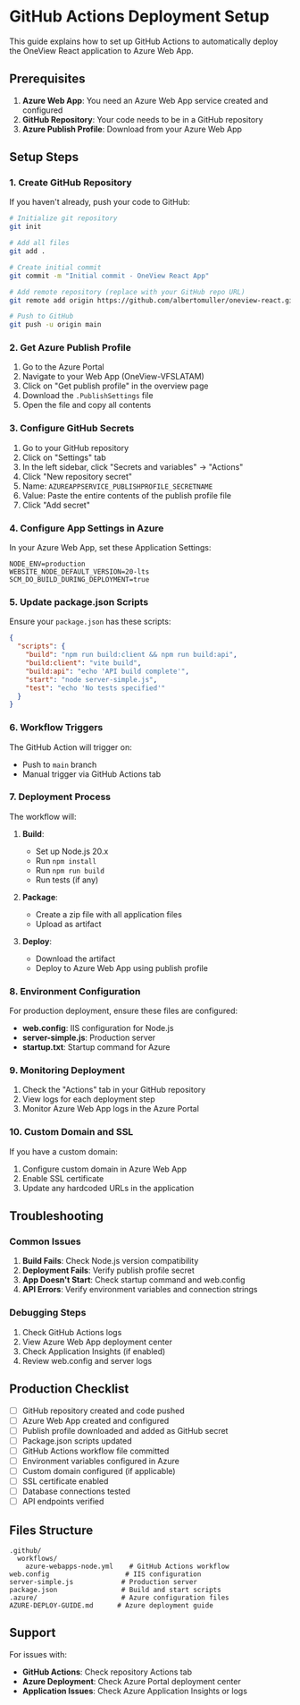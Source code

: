 # GitHub Actions Deployment Setup

This guide explains how to set up GitHub Actions to automatically deploy the OneView React application to Azure Web App.

## Prerequisites

1. **Azure Web App**: You need an Azure Web App service created and configured
2. **GitHub Repository**: Your code needs to be in a GitHub repository
3. **Azure Publish Profile**: Download from your Azure Web App

## Setup Steps

### 1. Create GitHub Repository

If you haven't already, push your code to GitHub:

```bash
# Initialize git repository
git init

# Add all files
git add .

# Create initial commit
git commit -m "Initial commit - OneView React App"

# Add remote repository (replace with your GitHub repo URL)
git remote add origin https://github.com/albertomuller/oneview-react.git

# Push to GitHub
git push -u origin main
```

### 2. Get Azure Publish Profile

1. Go to the Azure Portal
2. Navigate to your Web App (OneView-VFSLATAM)
3. Click on "Get publish profile" in the overview page
4. Download the `.PublishSettings` file
5. Open the file and copy all contents

### 3. Configure GitHub Secrets

1. Go to your GitHub repository
2. Click on "Settings" tab
3. In the left sidebar, click "Secrets and variables" → "Actions"
4. Click "New repository secret"
5. Name: `AZUREAPPSERVICE_PUBLISHPROFILE_SECRETNAME`
6. Value: Paste the entire contents of the publish profile file
7. Click "Add secret"

### 4. Configure App Settings in Azure

In your Azure Web App, set these Application Settings:

```
NODE_ENV=production
WEBSITE_NODE_DEFAULT_VERSION=20-lts
SCM_DO_BUILD_DURING_DEPLOYMENT=true
```

### 5. Update package.json Scripts

Ensure your `package.json` has these scripts:

```json
{
  "scripts": {
    "build": "npm run build:client && npm run build:api",
    "build:client": "vite build",
    "build:api": "echo 'API build complete'",
    "start": "node server-simple.js",
    "test": "echo 'No tests specified'"
  }
}
```

### 6. Workflow Triggers

The GitHub Action will trigger on:
- Push to `main` branch
- Manual trigger via GitHub Actions tab

### 7. Deployment Process

The workflow will:
1. **Build**: 
   - Set up Node.js 20.x
   - Run `npm install`
   - Run `npm run build`
   - Run tests (if any)
   
2. **Package**:
   - Create a zip file with all application files
   - Upload as artifact

3. **Deploy**:
   - Download the artifact
   - Deploy to Azure Web App using publish profile

### 8. Environment Configuration

For production deployment, ensure these files are configured:

- **web.config**: IIS configuration for Node.js
- **server-simple.js**: Production server
- **startup.txt**: Startup command for Azure

### 9. Monitoring Deployment

1. Check the "Actions" tab in your GitHub repository
2. View logs for each deployment step
3. Monitor Azure Web App logs in the Azure Portal

### 10. Custom Domain and SSL

If you have a custom domain:
1. Configure custom domain in Azure Web App
2. Enable SSL certificate
3. Update any hardcoded URLs in the application

## Troubleshooting

### Common Issues

1. **Build Fails**: Check Node.js version compatibility
2. **Deployment Fails**: Verify publish profile secret
3. **App Doesn't Start**: Check startup command and web.config
4. **API Errors**: Verify environment variables and connection strings

### Debugging Steps

1. Check GitHub Actions logs
2. View Azure Web App deployment center
3. Check Application Insights (if enabled)
4. Review web.config and server logs

## Production Checklist

- [ ] GitHub repository created and code pushed
- [ ] Azure Web App created and configured
- [ ] Publish profile downloaded and added as GitHub secret
- [ ] Package.json scripts updated
- [ ] GitHub Actions workflow file committed
- [ ] Environment variables configured in Azure
- [ ] Custom domain configured (if applicable)
- [ ] SSL certificate enabled
- [ ] Database connections tested
- [ ] API endpoints verified

## Files Structure

```
.github/
  workflows/
    azure-webapps-node.yml    # GitHub Actions workflow
web.config                   # IIS configuration
server-simple.js            # Production server
package.json                # Build and start scripts
.azure/                     # Azure configuration files
AZURE-DEPLOY-GUIDE.md      # Azure deployment guide
```

## Support

For issues with:
- **GitHub Actions**: Check repository Actions tab
- **Azure Deployment**: Check Azure Portal deployment center
- **Application Issues**: Check Azure Application Insights or logs
